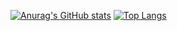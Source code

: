 <!--
**MasterLegend/MasterLegend** is a ✨ _special_ ✨ repository because its `README.md` (this file) appears on your GitHub profile.

Here are some ideas to get you started:

- 🔭 I’m currently working on ...
- 🌱 I’m currently learning ...
- 👯 I’m looking to collaborate on ...
- 🤔 I’m looking for help with ...
- 💬 Ask me about ...
- 📫 How to reach me: ...
- 😄 Pronouns: ...
- ⚡ Fun fact: ...
-->
[![Anurag's GitHub stats](https://github-readme-stats.vercel.app/api?username=MasterLegend)](https://github.com/MasterLegend/github-readme-stats)
[![Top Langs](https://github-readme-stats.vercel.app/api/top-langs/?username=MasterLegend&hide=javascript,html)](https://github.com/MasterLegend/github-readme-stats)
